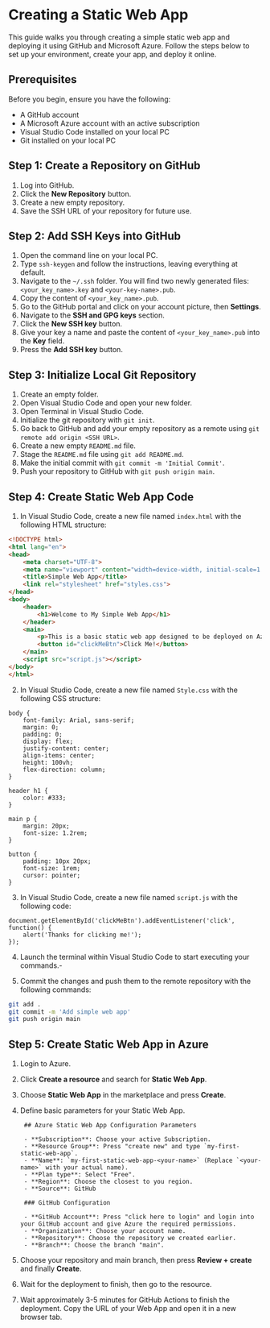 # Creating a Static Web App

This guide walks you through creating a simple static web app and deploying it using GitHub and Microsoft Azure. Follow the steps below to set up your environment, create your app, and deploy it online.

## Prerequisites

Before you begin, ensure you have the following:

- A GitHub account
- A Microsoft Azure account with an active subscription
- Visual Studio Code installed on your local PC
- Git installed on your local PC

## Step 1: Create a Repository on GitHub

1. Log into GitHub.
2. Click the **New Repository** button.
3. Create a new empty repository.
4. Save the SSH URL of your repository for future use.

## Step 2: Add SSH Keys into GitHub

1. Open the command line on your local PC.
2. Type `ssh-keygen` and follow the instructions, leaving everything at default.
3. Navigate to the `~/.ssh` folder. You will find two newly generated files: `<your_key_name>.key` and `<your-key-name>.pub`.
4. Copy the content of `<your_key_name>.pub`.
5. Go to the GitHub portal and click on your account picture, then **Settings**.
6. Navigate to the **SSH and GPG keys** section.
7. Click the **New SSH key** button.
8. Give your key a name and paste the content of `<your_key_name>.pub` into the **Key** field.
9. Press the **Add SSH key** button.

## Step 3: Initialize Local Git Repository

1. Create an empty folder.
2. Open Visual Studio Code and open your new folder.
3. Open Terminal in Visual Studio Code.
4. Initialize the git repository with `git init`.
5. Go back to GitHub and add your empty repository as a remote using `git remote add origin <SSH URL>`.
6. Create a new empty `README.md` file.
7. Stage the `README.md` file using `git add README.md`.
8. Make the initial commit with `git commit -m 'Initial Commit'`.
9. Push your repository to GitHub with `git push origin main`.

## Step 4: Create Static Web App Code

1. In Visual Studio Code, create a new file named `index.html` with the following HTML structure:

```html
<!DOCTYPE html>
<html lang="en">
<head>
    <meta charset="UTF-8">
    <meta name="viewport" content="width=device-width, initial-scale=1.0">
    <title>Simple Web App</title>
    <link rel="stylesheet" href="styles.css">
</head>
<body>
    <header>
        <h1>Welcome to My Simple Web App</h1>
    </header>
    <main>
        <p>This is a basic static web app designed to be deployed on Azure Web Apps.</p>
        <button id="clickMeBtn">Click Me!</button>
    </main>
    <script src="script.js"></script>
</body>
</html>
```

2. In Visual Studio Code, create a new file named `Style.css` with the following CSS structure:
```
body {
    font-family: Arial, sans-serif;
    margin: 0;
    padding: 0;
    display: flex;
    justify-content: center;
    align-items: center;
    height: 100vh;
    flex-direction: column;
}

header h1 {
    color: #333;
}

main p {
    margin: 20px;
    font-size: 1.2rem;
}

button {
    padding: 10px 20px;
    font-size: 1rem;
    cursor: pointer;
}
```

3. In Visual Studio Code, create a new file named `script.js` with the following code:

```
document.getElementById('clickMeBtn').addEventListener('click', function() {
    alert('Thanks for clicking me!');
});

```

4. Launch the terminal within Visual Studio Code to start executing your commands.- 

5. Commit the changes and push them to the remote repository with the following commands:

```bash
git add .
git commit -m 'Add simple web app'
git push origin main
```

## Step 5: Create Static Web App in Azure
1. Login to Azure.
2. Click **Create a resource** and search for **Static Web App**.
3. Choose **Static Web App** in the marketplace and press **Create**.
4. Define basic parameters for your Static Web App.

        ## Azure Static Web App Configuration Parameters
        
        - **Subscription**: Choose your active Subscription.
        - **Resource Group**: Press "create new" and type `my-first-static-web-app`.
        - **Name**: `my-first-static-web-app-<your-name>` (Replace `<your-name>` with your actual name).
        - **Plan type**: Select "Free".
        - **Region**: Choose the closest to you region.
        - **Source**: GitHub
        
        ### GitHub Configuration
        
        - **GitHub Account**: Press "click here to login" and login into your GitHub account and give Azure the required permissions.
        - **Organization**: Choose your account name.
        - **Repository**: Choose the repository we created earlier.
        - **Branch**: Choose the branch "main".

5. Choose your repository and main branch, then press **Review + create** and finally **Create**.
6. Wait for the deployment to finish, then go to the resource.
7. Wait approximately 3-5 minutes for GitHub Actions to finish the deployment. Copy the URL of your Web App and open it in a new browser tab.

